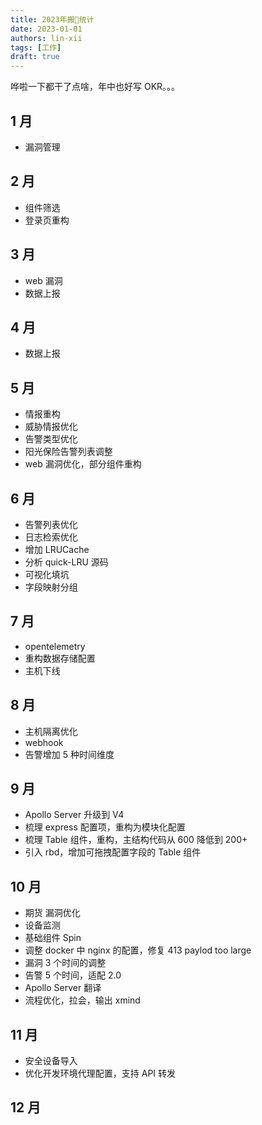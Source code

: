 ```yaml
---
title: 2023年搬🧱统计
date: 2023-01-01
authors: lin-xii
tags: [工作]
draft: true
---
```


哗啦一下都干了点啥，年中也好写 OKR。。。

<!-- truncate -->

## 1 月

- 漏洞管理

## 2 月

- 组件筛选
- 登录页重构

## 3 月

- web 漏洞
- 数据上报

## 4 月

- 数据上报

## 5 月

- 情报重构
- 威胁情报优化
- 告警类型优化
- 阳光保险告警列表调整
- web 漏洞优化，部分组件重构

## 6 月

- 告警列表优化
- 日志检索优化
- 增加 LRUCache
- 分析 quick-LRU 源码
- 可视化填坑
- 字段映射分组

## 7 月

- opentelemetry
- 重构数据存储配置
- 主机下线

## 8 月

- 主机隔离优化
- webhook
- 告警增加 5 种时间维度

## 9 月

- Apollo Server 升级到 V4
- 梳理 express 配置项，重构为模块化配置
- 梳理 Table 组件，重构，主结构代码从 600 降低到 200+
- 引入 rbd，增加可拖拽配置字段的 Table 组件

## 10 月

- 期货 漏洞优化
- 设备监测
- 基础组件 Spin
- 调整 docker 中 nginx 的配置，修复 413 paylod too large
- 漏洞 3 个时间的调整
- 告警 5 个时间，适配 2.0
- Apollo Server 翻译
- 流程优化，拉会，输出 xmind

## 11 月

- 安全设备导入
- 优化开发环境代理配置，支持 API 转发

## 12 月

